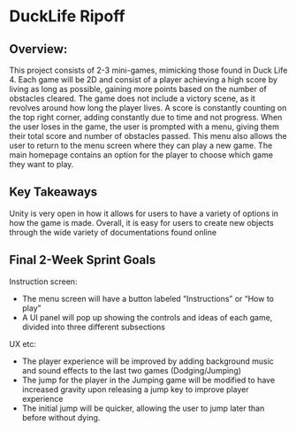 DuckLife Ripoff 
=======================

 Overview:
 --------

This project consists of 2-3 mini-games, mimicking those found in Duck Life 4.  Each game will be 2D and consist of a player achieving a high score by living as long as possible, gaining  more points based on the number of obstacles cleared.  The game does not include a victory scene, as it revolves around how long the player lives.  A score is constantly counting on the top right corner, adding constantly due to time and not progress.  When the user loses in the game, the user is prompted with a menu, giving them their total score and number of obstacles passed.  This menu also allows the user to return to the menu screen where they can play a new game.  The main homepage contains an option for the player to choose which game they want to play.

Key Takeaways
--
Unity is very open in how it allows for users to have a variety of options in how the game is made.  Overall, it is easy for users to create new objects through the wide variety of documentations found online



Final 2-Week Sprint Goals 
--------

Instruction screen:
- The menu screen will have a button labeled “Instructions” or “How to play”
- A UI panel will pop up showing the controls and ideas of each game, divided into three 
  different subsections

UX etc:
- The player experience will be improved by adding background music and sound effects to the last two games (Dodging/Jumping)
- The jump for the player in the Jumping game will be modified to have increased gravity upon releasing a jump key to improve player experience
- The initial jump will be quicker, allowing the user to jump later than before without dying.

